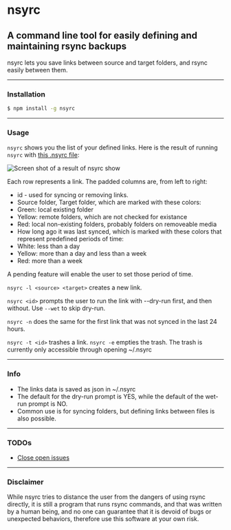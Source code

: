# nsyrc
## A command line tool for easily defining and maintaining rsync backups
nsyrc lets you save links between source and target folders, and rsync easily between them.

* * *
### Installation
```bash
$ npm install -g nsyrc
```
* * *
### Usage

`nsyrc` shows you the list of your defined links.
Here is the result of running `nsyrc` with [this .nsyrc file](https://github.com/danyshaanan/nsyrc/blob/master/doc/dot.nsyrc_example):

![Screen shot of a result of `nsyrc show`](https://raw.github.com/danyshaanan/nsyrc/master/doc/nsyrc_example.png?raw=true)

Each row represents a link. The padded columns are, from left to right:

* id - used for syncing or removing links.
* Source folder, Target folder, which are marked with these colors:
 * Green: local existing folder
 * Yellow: remote folders, which are not checked for existance
 * Red: local non-existing folders, probably folders on removeable media
* How long ago it was last synced, which is marked with these colors that represent predefined periods of time:
 * White: less than a day
 * Yellow: more than a day and less than a week
 * Red: more than a week

A pending feature will enable the user to set those period of time.


`nsyrc -l <source> <target>` creates a new link.

`nsyrc <id>` prompts the user to run the link with --dry-run first, and then without. Use `--wet` to skip dry-run.

`nsyrc -n` does the same for the first link that was not synced in the last 24 hours.

`nsyrc -t <id>` trashes a link. `nsyrc -e` empties the trash. The trash is currently only accessible through opening ~/.nsyrc

<!---
This image is deprecated!! Should recreate.
Here is the creation and execution of a link, starting with an empty .nsyrc file:

![nsyrc show, link run, and show again](https://raw.github.com/danyshaanan/nsyrc/master/doc/nsyrc_process_example.png?raw=true)
-->

* * *
### Info
* The links data is saved as json in ~/.nsyrc
* The default for the dry-run prompt is YES, while the default of the wet-run prompt is NO.
* Common use is for syncing folders, but defining links between files is also possible.

* * *
### TODOs

* [Close open issues](https://github.com/danyshaanan/nsyrc/issues)

* * *
### Disclaimer

While nsyrc tries to distance the user from the dangers of using rsync directly, it is still a program that runs rsync commands, and that was written by a human being, and no one can guarantee that it is devoid of bugs or unexpected behaviors, therefore use this software at your own risk.
